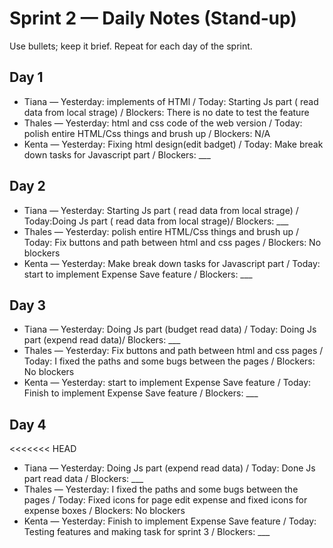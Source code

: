 # Sprint 2 — Daily Notes (Stand‑up)

Use bullets; keep it brief. Repeat for each day of the sprint.

## Day 1
- Tiana — Yesterday: implements of HTMl / Today: Starting Js part ( read data from local strage) / Blockers: There is no date to test the feature
- Thales — Yesterday: html and css code of the web version / Today: polish entire HTML/Css things and brush up / Blockers: N/A
- Kenta — Yesterday: Fixing html design(edit badget) / Today: Make break down tasks for Javascript part / Blockers: ___

## Day 2
- Tiana — Yesterday: Starting Js part ( read data from local strage) / Today:Doing Js part ( read data from local strage)/ Blockers: ___
- Thales — Yesterday: polish entire HTML/Css things and brush up / Today: Fix buttons and path between html and css pages / Blockers: No blockers
- Kenta — Yesterday: Make break down tasks for Javascript part / Today: start to implement Expense Save feature / Blockers: ___

## Day 3
- Tiana — Yesterday: Doing Js part (budget read data) / Today: Doing Js part (expend read data)/ Blockers: ___
- Thales — Yesterday: Fix buttons and path between html and css pages / Today: I fixed the paths and some bugs between the pages / Blockers: No blockers
- Kenta — Yesterday: start to implement Expense Save feature / Today: Finish to implement Expense Save feature / Blockers: ___

## Day 4
<<<<<<< HEAD
- Tiana — Yesterday: Doing Js part (expend read data) / Today: Done Js part read data / Blockers: ___
- Thales — Yesterday: I fixed the paths and some bugs between the pages / Today: Fixed icons for page edit expense and fixed icons for expense boxes / Blockers: No blockers
- Kenta — Yesterday:  Finish to implement Expense Save feature / Today: Testing features and making task for sprint 3 / Blockers: ___

